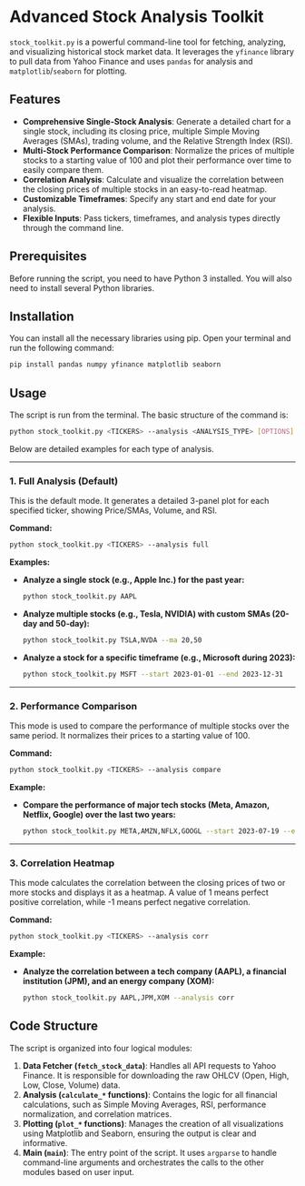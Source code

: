 # Advanced Stock Analysis Toolkit

`stock_toolkit.py` is a powerful command-line tool for fetching, analyzing, and visualizing historical stock market data. It leverages the `yfinance` library to pull data from Yahoo Finance and uses `pandas` for analysis and `matplotlib`/`seaborn` for plotting.

## Features

* **Comprehensive Single-Stock Analysis**: Generate a detailed chart for a single stock, including its closing price, multiple Simple Moving Averages (SMAs), trading volume, and the Relative Strength Index (RSI).
* **Multi-Stock Performance Comparison**: Normalize the prices of multiple stocks to a starting value of 100 and plot their performance over time to easily compare them.
* **Correlation Analysis**: Calculate and visualize the correlation between the closing prices of multiple stocks in an easy-to-read heatmap.
* **Customizable Timeframes**: Specify any start and end date for your analysis.
* **Flexible Inputs**: Pass tickers, timeframes, and analysis types directly through the command line.

## Prerequisites

Before running the script, you need to have Python 3 installed. You will also need to install several Python libraries.

## Installation

You can install all the necessary libraries using pip. Open your terminal and run the following command:

```bash
pip install pandas numpy yfinance matplotlib seaborn
```

## Usage

The script is run from the terminal. The basic structure of the command is:

```bash
python stock_toolkit.py <TICKERS> --analysis <ANALYSIS_TYPE> [OPTIONS]
```

Below are detailed examples for each type of analysis.

---

### 1. Full Analysis (Default)

This is the default mode. It generates a detailed 3-panel plot for each specified ticker, showing Price/SMAs, Volume, and RSI.

**Command:**

```bash
python stock_toolkit.py <TICKERS> --analysis full
```

**Examples:**

* **Analyze a single stock (e.g., Apple Inc.) for the past year:**

    ```bash
    python stock_toolkit.py AAPL
    ```

* **Analyze multiple stocks (e.g., Tesla, NVIDIA) with custom SMAs (20-day and 50-day):**

    ```bash
    python stock_toolkit.py TSLA,NVDA --ma 20,50
    ```

* **Analyze a stock for a specific timeframe (e.g., Microsoft during 2023):**

    ```bash
    python stock_toolkit.py MSFT --start 2023-01-01 --end 2023-12-31
    ```

---

### 2. Performance Comparison

This mode is used to compare the performance of multiple stocks over the same period. It normalizes their prices to a starting value of 100.

**Command:**

```bash
python stock_toolkit.py <TICKERS> --analysis compare
```

**Example:**

* **Compare the performance of major tech stocks (Meta, Amazon, Netflix, Google) over the last two years:**

    ```bash
    python stock_toolkit.py META,AMZN,NFLX,GOOGL --start 2023-07-19 --end 2025-07-19 --analysis compare
    ```

---

### 3. Correlation Heatmap

This mode calculates the correlation between the closing prices of two or more stocks and displays it as a heatmap. A value of 1 means perfect positive correlation, while -1 means perfect negative correlation.

**Command:**

```bash
python stock_toolkit.py <TICKERS> --analysis corr
```

**Example:**

* **Analyze the correlation between a tech company (AAPL), a financial institution (JPM), and an energy company (XOM):**

    ```bash
    python stock_toolkit.py AAPL,JPM,XOM --analysis corr
    ```

## Code Structure

The script is organized into four logical modules:

1.  **Data Fetcher (`fetch_stock_data`)**: Handles all API requests to Yahoo Finance. It is responsible for downloading the raw OHLCV (Open, High, Low, Close, Volume) data.
2.  **Analysis (`calculate_*` functions)**: Contains the logic for all financial calculations, such as Simple Moving Averages, RSI, performance normalization, and correlation matrices.
3.  **Plotting (`plot_*` functions)**: Manages the creation of all visualizations using Matplotlib and Seaborn, ensuring the output is clear and informative.
4.  **Main (`main`)**: The entry point of the script. It uses `argparse` to handle command-line arguments and orchestrates the calls to the other modules based on user input.
